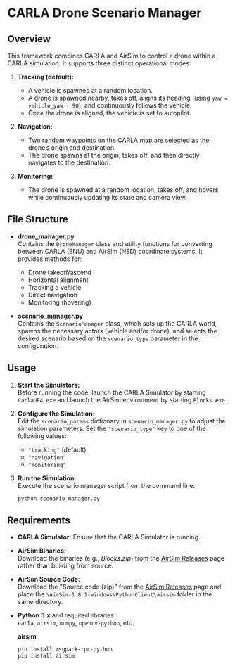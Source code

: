 # CARLA Drone Scenario Manager

## Overview

This framework combines CARLA and AirSim to control a drone within a CARLA simulation. It supports three distinct operational modes:

1. **Tracking (default):**
   - A vehicle is spawned at a random location.
   - A drone is spawned nearby, takes off, aligns its heading (using `yaw = vehicle_yaw - 90`), and continuously follows the vehicle.
   - Once the drone is aligned, the vehicle is set to autopilot.

2. **Navigation:**
   - Two random waypoints on the CARLA map are selected as the drone’s origin and destination.
   - The drone spawns at the origin, takes off, and then directly navigates to the destination.

3. **Monitoring:**
   - The drone is spawned at a random location, takes off, and hovers while continuously updating its state and camera view.

## File Structure

- **drone_manager.py**  
  Contains the `DroneManager` class and utility functions for converting between CARLA (ENU) and AirSim (NED) coordinate systems. It provides methods for:
  - Drone takeoff/ascend
  - Horizontal alignment
  - Tracking a vehicle
  - Direct navigation
  - Monitoring (hovering)

- **scenario_manager.py**  
  Contains the `ScenarioManager` class, which sets up the CARLA world, spawns the necessary actors (vehicle and/or drone), and selects the desired scenario based on the `scenario_type` parameter in the configuration.

## Usage

1. **Start the Simulators:**  
   Before running the code, launch the CARLA Simulator by starting `CarlaUE4.exe` and launch the AirSim environment by starting `Blocks.exe`.

2. **Configure the Simulation:**  
   Edit the `scenario_params` dictionary in `scenario_manager.py` to adjust the simulation parameters. Set the `"scenario_type"` key to one of the following values:
   - `"tracking"` (default)
   - `"navigation"`
   - `"monitoring"`

3. **Run the Simulation:**  
   Execute the scenario manager script from the command line:
   ```bash
   python scenario_manager.py
## Requirements

- **CARLA Simulator:** Ensure that the CARLA Simulator is running.

- **AirSim Binaries:**  
  Download the binaries (e.g., *Blocks.zip*) from the [AirSim Releases](https://github.com/Microsoft/AirSim/releases) page rather than building from source.

- **AirSim Source Code:**  
  Download the "Source code (zip)" from the [AirSim Releases](https://github.com/Microsoft/AirSim/releases) page and place the `\AirSim-1.8.1-windows\PythonClient\airsim` folder in the same directory.

- **Python 3.x** and required libraries:  
  `carla`, `airsim`, `numpy`, `opencv-python`, etc.

  **airsim**
  ```bash
  pip install msgpack-rpc-python
  pip install airsim
  ```

